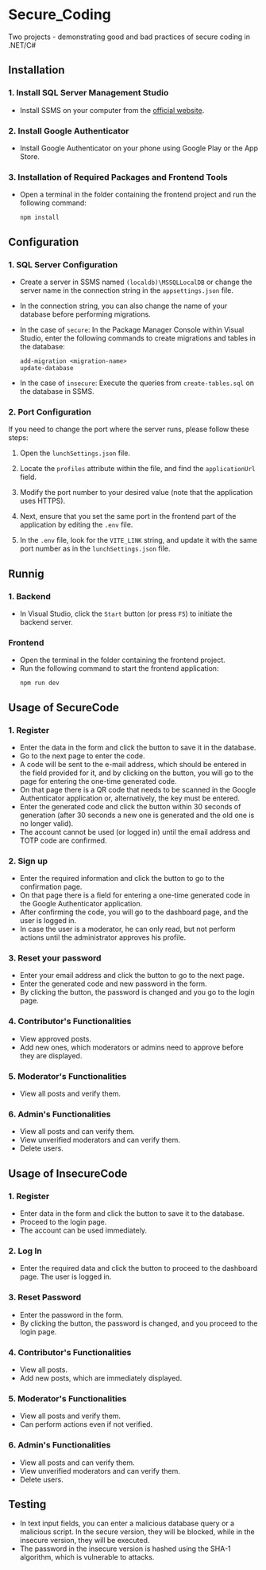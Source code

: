 # Secure_Coding

Two projects - demonstrating good and bad practices of secure coding in .NET/C#

## Installation

### 1. Install SQL Server Management Studio

- Install SSMS on your computer from the [official website](https://learn.microsoft.com/en-us/sql/ssms/download-sql-server-management-studio-ssms?view=sql-server-ver16).

### 2. Install Google Authenticator

- Install Google Authenticator on your phone using Google Play or the App Store.

### 3. Installation of Required Packages and Frontend Tools

- Open a terminal in the folder containing the frontend project and run the following command:

  ```shell
  npm install
  ```
    
## Configuration

### 1. SQL Server Configuration

- Create a server in SSMS named `(localdb)\MSSQLLocalDB` or change the server name in the connection string in the `appsettings.json` file.
- In the connection string, you can also change the name of your database before performing migrations.
- In the case of `secure`: In the Package Manager Console within Visual Studio, enter the following commands to create migrations and tables in the database:

  ```shell
  add-migration <migration-name>
  update-database
    ```
- In the case of `insecure`: Execute the queries from `create-tables.sql` on the database in SSMS.


### 2. Port Configuration

If you need to change the port where the server runs, please follow these steps:

1. Open the `lunchSettings.json` file.

2. Locate the `profiles` attribute within the file, and find the `applicationUrl` field.

3. Modify the port number to your desired value (note that the application uses HTTPS).

4. Next, ensure that you set the same port in the frontend part of the application by editing the `.env` file.

5. In the `.env` file, look for the `VITE_LINK` string, and update it with the same port number as in the `lunchSettings.json` file.

## Runnig

### 1. Backend
- In Visual Studio, click the `Start` button (or press `F5`) to initiate the backend server.

### Frontend
- Open the terminal in the folder containing the frontend project.
- Run the following command to start the frontend application:
    ```shell
  npm run dev
    ```

## Usage of SecureCode

### 1. Register
- Enter the data in the form and click the button to save it in the database.
- Go to the next page to enter the code.
- A code will be sent to the e-mail address, which should be entered in the field provided for it, and by clicking on the button, you will go to the page for entering the one-time generated code.
- On that page there is a QR code that needs to be scanned in the Google Authenticator application or, alternatively, the key must be entered.
- Enter the generated code and click the button within 30 seconds of generation (after 30 seconds a new one is generated and the old one is no longer valid).
- The account cannot be used (or logged in) until the email address and TOTP code are confirmed.

### 2. Sign up
- Enter the required information and click the button to go to the confirmation page.
- On that page there is a field for entering a one-time generated code in the Google Authenticator application.
- After confirming the code, you will go to the dashboard page, and the user is logged in.
- In case the user is a moderator, he can only read, but not perform actions until the administrator approves his profile.

### 3. Reset your password
- Enter your email address and click the button to go to the next page.
- Enter the generated code and new password in the form.
- By clicking the button, the password is changed and you go to the login page.

### 4. Contributor's Functionalities
- View approved posts.
- Add new ones, which moderators or admins need to approve before they are displayed.

### 5. Moderator's Functionalities
- View all posts and verify them.

### 6. Admin's Functionalities
- View all posts and can verify them.
- View unverified moderators and can verify them.
- Delete users.

## Usage of InsecureCode

### 1. Register
- Enter data in the form and click the button to save it to the database.
- Proceed to the login page.
- The account can be used immediately.

### 2. Log In
- Enter the required data and click the button to proceed to the dashboard page. The user is logged in.

### 3. Reset Password
- Enter the password in the form.
- By clicking the button, the password is changed, and you proceed to the login page.

### 4. Contributor's Functionalities
- View all posts.
- Add new posts, which are immediately displayed.

### 5. Moderator's Functionalities
- View all posts and verify them.
- Can perform actions even if not verified.

### 6. Admin's Functionalities
- View all posts and can verify them.
- View unverified moderators and can verify them.
- Delete users.

## Testing
- In text input fields, you can enter a malicious database query or a malicious script. In the secure version, they will be blocked, while in the insecure version, they will be executed.
- The password in the insecure version is hashed using the SHA-1 algorithm, which is vulnerable to attacks.
